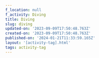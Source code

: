 ```yaml
---
f_location: null
f_activity: Diving
title: Diving
slug: diving
updated-on: '2023-09-09T17:50:48.763Z'
created-on: '2023-09-09T17:50:48.763Z'
published-on: '2024-01-21T11:33:59.165Z'
layout: '[activity-tag].html'
tags: activity-tag
---
```



